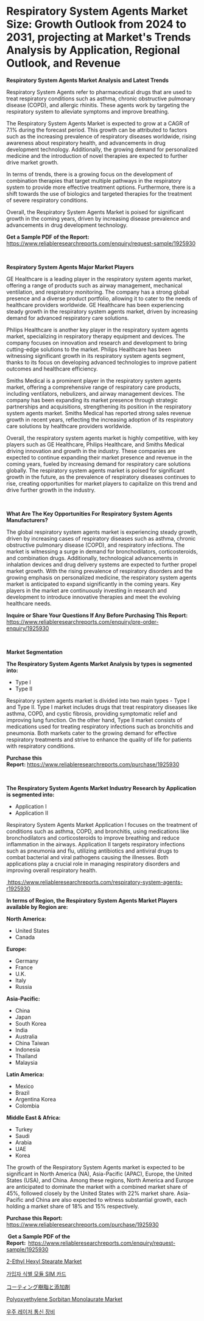 <p><h1>Respiratory System Agents Market Size: Growth Outlook from 2024 to 2031, projecting at Market's Trends Analysis by Application, Regional Outlook, and Revenue</h1></p><p><strong>Respiratory System Agents Market Analysis and Latest Trends</strong></p>
<p><p>Respiratory System Agents refer to pharmaceutical drugs that are used to treat respiratory conditions such as asthma, chronic obstructive pulmonary disease (COPD), and allergic rhinitis. These agents work by targeting the respiratory system to alleviate symptoms and improve breathing.</p><p>The Respiratory System Agents Market is expected to grow at a CAGR of 7.1% during the forecast period. This growth can be attributed to factors such as the increasing prevalence of respiratory diseases worldwide, rising awareness about respiratory health, and advancements in drug development technology. Additionally, the growing demand for personalized medicine and the introduction of novel therapies are expected to further drive market growth.</p><p>In terms of trends, there is a growing focus on the development of combination therapies that target multiple pathways in the respiratory system to provide more effective treatment options. Furthermore, there is a shift towards the use of biologics and targeted therapies for the treatment of severe respiratory conditions. </p><p>Overall, the Respiratory System Agents Market is poised for significant growth in the coming years, driven by increasing disease prevalence and advancements in drug development technology.</p></p>
<p><strong>Get a Sample PDF of the Report:&nbsp;</strong> <a href="https://www.reliableresearchreports.com/enquiry/request-sample/1925930">https://www.reliableresearchreports.com/enquiry/request-sample/1925930</a></p>
<p>&nbsp;</p>
<p><strong>Respiratory System Agents Major Market Players</strong></p>
<p><p>GE Healthcare is a leading player in the respiratory system agents market, offering a range of products such as airway management, mechanical ventilation, and respiratory monitoring. The company has a strong global presence and a diverse product portfolio, allowing it to cater to the needs of healthcare providers worldwide. GE Healthcare has been experiencing steady growth in the respiratory system agents market, driven by increasing demand for advanced respiratory care solutions.</p><p>Philips Healthcare is another key player in the respiratory system agents market, specializing in respiratory therapy equipment and devices. The company focuses on innovation and research and development to bring cutting-edge solutions to the market. Philips Healthcare has been witnessing significant growth in its respiratory system agents segment, thanks to its focus on developing advanced technologies to improve patient outcomes and healthcare efficiency.</p><p>Smiths Medical is a prominent player in the respiratory system agents market, offering a comprehensive range of respiratory care products, including ventilators, nebulizers, and airway management devices. The company has been expanding its market presence through strategic partnerships and acquisitions, strengthening its position in the respiratory system agents market. Smiths Medical has reported strong sales revenue growth in recent years, reflecting the increasing adoption of its respiratory care solutions by healthcare providers worldwide.</p><p>Overall, the respiratory system agents market is highly competitive, with key players such as GE Healthcare, Philips Healthcare, and Smiths Medical driving innovation and growth in the industry. These companies are expected to continue expanding their market presence and revenue in the coming years, fueled by increasing demand for respiratory care solutions globally. The respiratory system agents market is poised for significant growth in the future, as the prevalence of respiratory diseases continues to rise, creating opportunities for market players to capitalize on this trend and drive further growth in the industry.</p></p>
<p>&nbsp;</p>
<p><strong>What Are The Key Opportunities For Respiratory System Agents Manufacturers?</strong></p>
<p><p>The global respiratory system agents market is experiencing steady growth, driven by increasing cases of respiratory diseases such as asthma, chronic obstructive pulmonary disease (COPD), and respiratory infections. The market is witnessing a surge in demand for bronchodilators, corticosteroids, and combination drugs. Additionally, technological advancements in inhalation devices and drug delivery systems are expected to further propel market growth. With the rising prevalence of respiratory disorders and the growing emphasis on personalized medicine, the respiratory system agents market is anticipated to expand significantly in the coming years. Key players in the market are continuously investing in research and development to introduce innovative therapies and meet the evolving healthcare needs.</p></p>
<p><strong>Inquire or Share Your Questions If Any Before Purchasing This Report:</strong> <a href="https://www.reliableresearchreports.com/enquiry/pre-order-enquiry/1925930">https://www.reliableresearchreports.com/enquiry/pre-order-enquiry/1925930</a></p>
<p>&nbsp;</p>
<p><strong>Market Segmentation</strong></p>
<p><strong>The Respiratory System Agents Market Analysis by types is segmented into:</strong></p>
<p><ul><li>Type I</li><li>Type II</li></ul></p>
<p><p>Respiratory system agents market is divided into two main types - Type I and Type II. Type I market includes drugs that treat respiratory diseases like asthma, COPD, and cystic fibrosis, providing symptomatic relief and improving lung function. On the other hand, Type II market consists of medications used for treating respiratory infections such as bronchitis and pneumonia. Both markets cater to the growing demand for effective respiratory treatments and strive to enhance the quality of life for patients with respiratory conditions.</p></p>
<p><strong>Purchase this Report:&nbsp;</strong><a href="https://www.reliableresearchreports.com/purchase/1925930">https://www.reliableresearchreports.com/purchase/1925930</a></p>
<p>&nbsp;</p>
<p><strong>The Respiratory System Agents Market Industry Research by Application is segmented into:</strong></p>
<p><ul><li>Application I</li><li>Application II</li></ul></p>
<p><p>Respiratory System Agents Market Application I focuses on the treatment of conditions such as asthma, COPD, and bronchitis, using medications like bronchodilators and corticosteroids to improve breathing and reduce inflammation in the airways. Application II targets respiratory infections such as pneumonia and flu, utilizing antibiotics and antiviral drugs to combat bacterial and viral pathogens causing the illnesses. Both applications play a crucial role in managing respiratory disorders and improving overall respiratory health.</p></p>
<p><a href="https://www.reliableresearchreports.com/respiratory-system-agents-r1925930">&nbsp;https://www.reliableresearchreports.com/respiratory-system-agents-r1925930</a></p>
<p><strong>In terms of Region, the Respiratory System Agents Market Players available by Region are:</strong></p>
<p>
    <p> <strong> North America: </strong>
        <ul>
            <li>United States</li>
            <li>Canada</li>
        </ul>
        </p> 
    <p> <strong> Europe: </strong>
        <ul>
            <li>Germany</li>
            <li>France</li>
            <li>U.K.</li>
            <li>Italy</li>
            <li>Russia</li>
        </ul>
        </p> 
    <p> <strong> Asia-Pacific: </strong>
        <ul>
            <li>China</li>
            <li>Japan</li>
            <li>South Korea</li>
            <li>India</li>
            <li>Australia</li>
            <li>China Taiwan</li>
            <li>Indonesia</li>
            <li>Thailand</li>
            <li>Malaysia</li>
        </ul>
        </p> 
    <p> <strong> Latin America: </strong>
        <ul>
            <li>Mexico</li>
            <li>Brazil</li>
            <li>Argentina Korea</li>
            <li>Colombia</li>
        </ul>
        </p> 
    <p> <strong> Middle East & Africa: </strong>
        <ul>
            <li>Turkey</li>
            <li>Saudi</li>
            <li>Arabia</li>
            <li>UAE</li>
            <li>Korea</li>
        </ul>
    </p>
    </p>
<p><p>The growth of the Respiratory System Agents market is expected to be significant in North America (NA), Asia-Pacific (APAC), Europe, the United States (USA), and China. Among these regions, North America and Europe are anticipated to dominate the market with a combined market share of 45%, followed closely by the United States with 22% market share. Asia-Pacific and China are also expected to witness substantial growth, each holding a market share of 18% and 15% respectively.</p></p>
<p><strong>Purchase this Report: </strong><a href="https://www.reliableresearchreports.com/purchase/1925930">https://www.reliableresearchreports.com/purchase/1925930</a></p>
<p>&nbsp;<strong>Get a Sample PDF of the Report:&nbsp;&nbsp;</strong><a href="https://www.reliableresearchreports.com/enquiry/request-sample/1925930">https://www.reliableresearchreports.com/enquiry/request-sample/1925930</a></p>
<p><strong></strong></p>
<p><p><a href="https://github.com/YashRP12/Market-Research-Report-List-5/blob/main/2-ethyl-hexyl-stearate-market.md">2-Ethyl Hexyl Stearate Market</a></p><p><a href="https://github.com/DavidRobb19/Market-Research-Report-List-1/blob/main/4644425125046.md">가입자 식별 모듈 SIM 카드</a></p><p><a href="https://github.com/AhmadMann1950/Market-Research-Report-List-1/blob/main/4075501115954.md">コーティング樹脂と添加剤</a></p><p><a href="https://github.com/Gilanghao0/Market-Research-Report-List-1/blob/main/polyoxyethylene-sorbitan-monolaurate-market.md">Polyoxyethylene Sorbitan Monolaurate Market</a></p><p><a href="https://github.com/mithunmistry2258/Market-Research-Report-List-1/blob/main/1773091125047.md">우주 레이저 통신 장비</a></p></p>
